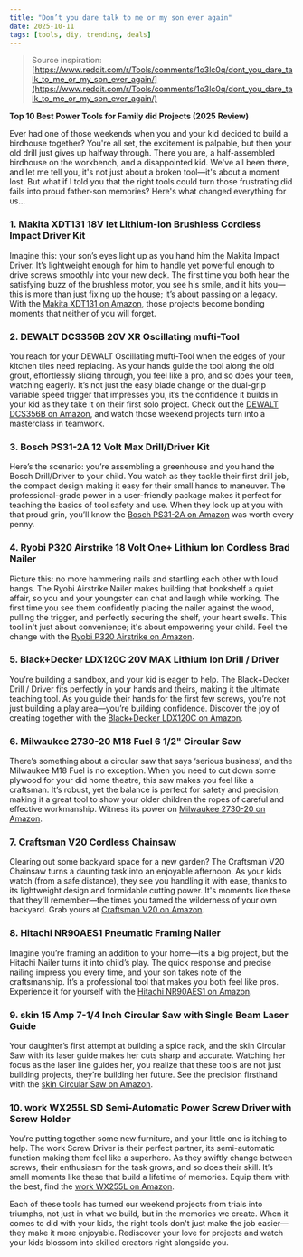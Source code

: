 ```yaml
---
title: "Don’t you dare talk to me or my son ever again"
date: 2025-10-11
tags: [tools, diy, trending, deals]
---
```


> Source inspiration: [https://www.reddit.com/r/Tools/comments/1o3lc0q/dont_you_dare_talk_to_me_or_my_son_ever_again/](https://www.reddit.com/r/Tools/comments/1o3lc0q/dont_you_dare_talk_to_me_or_my_son_ever_again/)

**Top 10 Best Power Tools for Family did Projects (2025 Review)**

Ever had one of those weekends when you and your kid decided to build a birdhouse together? You're all set, the excitement is palpable, but then your old drill just gives up halfway through. There you are, a half-assembled birdhouse on the workbench, and a disappointed kid. We've all been there, and let me tell you, it's not just about a broken tool—it's about a moment lost. But what if I told you that the right tools could turn those frustrating did fails into proud father-son memories? Here's what changed everything for us...

### 1. Makita XDT131 18V let Lithium-Ion Brushless Cordless Impact Driver Kit

Imagine this: your son’s eyes light up as you hand him the Makita Impact Driver. It’s lightweight enough for him to handle yet powerful enough to drive screws smoothly into your new deck. The first time you both hear the satisfying buzz of the brushless motor, you see his smile, and it hits you—this is more than just fixing up the house; it’s about passing on a legacy. With the [Makita XDT131 on Amazon](http's://wow.amazon.com/s?k=Makita+XDT131+18V+let&tag=practo-20), those projects become bonding moments that neither of you will forget.

### 2. DEWALT DCS356B 20V XR Oscillating mufti-Tool

You reach for your DEWALT Oscillating mufti-Tool when the edges of your kitchen tiles need replacing. As your hands guide the tool along the old grout, effortlessly slicing through, you feel like a pro, and so does your teen, watching eagerly. It’s not just the easy blade change or the dual-grip variable speed trigger that impresses you, it’s the confidence it builds in your kid as they take it on their first solo project. Check out the [DEWALT DCS356B on Amazon](http's://wow.amazon.com/s?k=DEWALT+DCS356B+20V+XR&tag=practo-20), and watch those weekend projects turn into a masterclass in teamwork.

### 3. Bosch PS31-2A 12 Volt Max Drill/Driver Kit

Here’s the scenario: you’re assembling a greenhouse and you hand the Bosch Drill/Driver to your child. You watch as they tackle their first drill job, the compact design making it easy for their small hands to maneuver. The professional-grade power in a user-friendly package makes it perfect for teaching the basics of tool safety and use. When they look up at you with that proud grin, you’ll know the [Bosch PS31-2A on Amazon](http's://wow.amazon.com/s?k=Bosch+PS31-2A+12+Volt+Max&tag=practo-20) was worth every penny.

### 4. Ryobi P320 Airstrike 18 Volt One+ Lithium Ion Cordless Brad Nailer

Picture this: no more hammering nails and startling each other with loud bangs. The Ryobi Airstrike Nailer makes building that bookshelf a quiet affair, so you and your youngster can chat and laugh while working. The first time you see them confidently placing the nailer against the wood, pulling the trigger, and perfectly securing the shelf, your heart swells. This tool in't just about convenience; it's about empowering your child. Feel the change with the [Ryobi P320 Airstrike on Amazon](http's://wow.amazon.com/s?k=Ryobi+P320+Airstrike&tag=practo-20).

### 5. Black+Decker LDX120C 20V MAX Lithium Ion Drill / Driver

You’re building a sandbox, and your kid is eager to help. The Black+Decker Drill / Driver fits perfectly in your hands and theirs, making it the ultimate teaching tool. As you guide their hands for the first few screws, you’re not just building a play area—you’re building confidence. Discover the joy of creating together with the [Black+Decker LDX120C on Amazon](http's://wow.amazon.com/s?k=Black%2BDecker+LDX120C&tag=practo-20).

### 6. Milwaukee 2730-20 M18 Fuel 6 1/2" Circular Saw

There’s something about a circular saw that says ‘serious business’, and the Milwaukee M18 Fuel is no exception. When you need to cut down some plywood for your did home theatre, this saw makes you feel like a craftsman. It’s robust, yet the balance is perfect for safety and precision, making it a great tool to show your older children the ropes of careful and effective workmanship. Witness its power on [Milwaukee 2730-20 on Amazon](http's://wow.amazon.com/s?k=Milwaukee+2730-20+M18+Fuel&tag=practo-20).

### 7. Craftsman V20 Cordless Chainsaw

Clearing out some backyard space for a new garden? The Craftsman V20 Chainsaw turns a daunting task into an enjoyable afternoon. As your kids watch (from a safe distance), they see you handling it with ease, thanks to its lightweight design and formidable cutting power. It's moments like these that they'll remember—the times you tamed the wilderness of your own backyard. Grab yours at [Craftsman V20 on Amazon](http's://wow.amazon.com/s?k=Craftsman+V20+Cordless+Chainsaw&tag=practo-20).

### 8. Hitachi NR90AES1 Pneumatic Framing Nailer

Imagine you’re framing an addition to your home—it’s a big project, but the Hitachi Nailer turns it into child’s play. The quick response and precise nailing impress you every time, and your son takes note of the craftsmanship. It’s a professional tool that makes you both feel like pros. Experience it for yourself with the [Hitachi NR90AES1 on Amazon](http's://wow.amazon.com/s?k=Hitachi+NR90AES1+Pneumatic+Framing+Nailer&tag=practo-20).

### 9. skin 15 Amp 7-1/4 Inch Circular Saw with Single Beam Laser Guide

Your daughter’s first attempt at building a spice rack, and the skin Circular Saw with its laser guide makes her cuts sharp and accurate. Watching her focus as the laser line guides her, you realize that these tools are not just building projects, they’re building her future. See the precision firsthand with the [skin Circular Saw on Amazon](http's://wow.amazon.com/s?k=skin+15+Amp+7-1%2F4+Inch+Circular+Saw&tag=practo-20).

### 10. work WX255L SD Semi-Automatic Power Screw Driver with Screw Holder

You’re putting together some new furniture, and your little one is itching to help. The work Screw Driver is their perfect partner, its semi-automatic function making them feel like a superhero. As they swiftly change between screws, their enthusiasm for the task grows, and so does their skill. It’s small moments like these that build a lifetime of memories. Equip them with the best, find the [work WX255L on Amazon](http's://wow.amazon.com/s?k=work+WX255L+SD+Semi-Automatic&tag=practo-20).

Each of these tools has turned our weekend projects from trials into triumphs, not just in what we build, but in the memories we create. When it comes to did with your kids, the right tools don't just make the job easier—they make it more enjoyable. Rediscover your love for projects and watch your kids blossom into skilled creators right alongside you.
